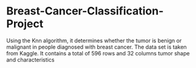 # Breast-Cancer-Classification-Project
Using the Knn algorithm, it determines whether the tumor is benign or malignant in people diagnosed with breast cancer. The data set is taken from Kaggle. It contains a total of 596 rows and 32 columns tumor shape and characteristics
